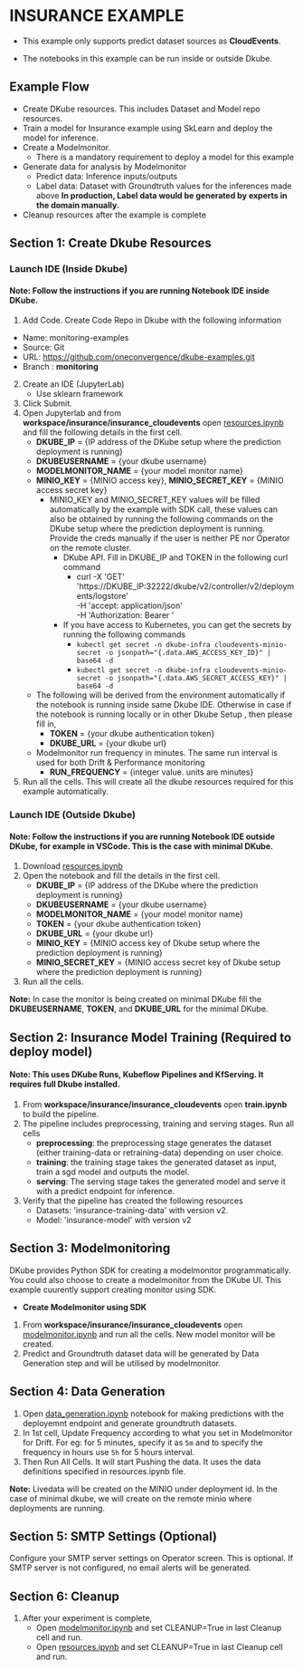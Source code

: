 # INSURANCE EXAMPLE

- This example only supports predict dataset sources as **CloudEvents**. 

- The notebooks in this example can be run inside or outside Dkube.

## Example Flow
- Create DKube resources. This includes Dataset and Model repo resources.
- Train a model for Insurance example using SkLearn and deploy the model for inference.
- Create a Modelmonitor. 
  - There is a mandatory requirement to deploy a model for this example
- Generate data for analysis by Modelmonitor
  - Predict data: Inference inputs/outputs
  - Label data:  Dataset with Groundtruth values for the inferences made above
  **In production, Label data would be generated by experts in the domain manually.**
- Cleanup resources after the example is complete

## Section 1: Create Dkube Resources

### Launch IDE (Inside Dkube)

#### Note: Follow the instructions if you are running Notebook IDE inside DKube.

1. Add Code. Create Code Repo in Dkube with the following information
  - Name: monitoring-examples
  - Source: Git
  - URL: https://github.com/oneconvergence/dkube-examples.git
  - Branch : **monitoring**
2. Create an IDE (JupyterLab)
   - Use sklearn framework  
3. Click Submit.
4. Open Jupyterlab and from **workspace/insurance/insurance_cloudevents** open [resources.ipynb](https://github.com/oneconvergence/dkube-examples/tree/monitoring/insurance_cloudevents/resources.ipynb) and fill the following details in the first cell.
     - **DKUBE_IP** = {IP address of the DKube setup where the prediction deployment is running}
     - **DKUBEUSERNAME** = {your dkube username}
     - **MODELMONITOR_NAME** = {your model monitor name}
     - **MINIO_KEY** = {MINIO access key}, **MINIO_SECRET_KEY** = {MINIO access secret key}
       - MINIO_KEY and MINIO_SECRET_KEY values will be filled automatically by the example with SDK call, these values can also be obtained by running the following commands on the DKube setup where the prediction deployment is running. Provide the creds manually if the user is neither PE nor Operator on the remote cluster.
         - DKube API. Fill in DKUBE_IP and TOKEN in the following curl command
           - curl -X 'GET' \
  'https://DKUBE_IP:32222/dkube/v2/controller/v2/deployments/logstore' \
  -H 'accept: application/json' \
  -H 'Authorization: Bearer <TOKEN>'
         - If you have access to Kubernetes, you can get the secrets by running the following commands
           - `kubectl get secret -n dkube-infra cloudevents-minio-secret -o jsonpath="{.data.AWS_ACCESS_KEY_ID}" | base64 -d`
           - `kubectl get secret -n dkube-infra cloudevents-minio-secret -o jsonpath="{.data.AWS_SECRET_ACCESS_KEY}" | base64 -d`
     - The following will be derived from the environment automatically if the notebook is running inside same Dkube IDE. Otherwise in case if the notebook is running locally or in other Dkube Setup , then please fill in, 
       - **TOKEN** = {your dkube authentication token}
       - **DKUBE_URL** = {your dkube url}
     - Modelmonitor run frequency in minutes. The same run interval is used for both Drift & Performance monitoring
         - **RUN_FREQUENCY** = {integer value. units are minutes}
5. Run all the cells. This will create all the dkube resources required for this example automatically.


### Launch IDE (Outside Dkube)

#### Note: Follow the instructions if you are running Notebook IDE outside DKube, for example in VSCode. This is the case with minimal DKube. 

1. Download [resources.ipynb](https://github.com/oneconvergence/dkube-examples/tree/monitoring/insurance_cloudevents/resources.ipynb)
2. Open the notebook and fill the details in the first cell.
    - **DKUBE_IP** = {IP address of the DKube where the prediction deployment is running}
    - **DKUBEUSERNAME** = {your dkube username}
    - **MODELMONITOR_NAME** = {your model monitor name}
    - **TOKEN** = {your dkube authentication token}
    - **DKUBE_URL** = {your dkube url}
    - **MINIO_KEY** = {MINIO access key of Dkube setup where the prediction deployment is running}
    - **MINIO_SECRET_KEY** = {MINIO access secret key of Dkube setup where the prediction deployment is running}
3. Run all the cells.

**Note:** In case the monitor is being created on minimal DKube fill the **DKUBEUSERNAME**, **TOKEN**, and **DKUBE_URL** for the minimal DKube. 

## Section 2: Insurance Model Training (Required to deploy model)

#### Note: This uses DKube Runs, Kubeflow Pipelines and KfServing. It requires full Dkube installed. 

1. From **workspace/insurance/insurance_cloudevents** open **train.ipynb** to build the pipeline.
2. The pipeline includes preprocessing, training and serving stages. Run all cells
     - **preprocessing**: the preprocessing stage generates the dataset (either training-data or retraining-data) depending on user choice.
     - **training**: the training stage takes the generated dataset as input, train a sgd model and outputs the model.
     - **serving**: The serving stage takes the generated model and serve it with a predict endpoint for inference.
3. Verify that the pipeline has created the following resources
     - Datasets: 'insurance-training-data' with version v2.
     - Model: 'insurance-model' with version v2

## Section 3: Modelmonitoring
DKube provides Python SDK for creating a modelmonitor programmatically. You could also choose to create a modelmonitor from the DKube UI. This example cuurently support creating monitor using SDK. 

- **Create Modelmonitor using SDK**
1. From **workspace/insurance/insurance_cloudevents** open [modelmonitor.ipynb](https://github.com/oneconvergence/dkube-examples/tree/monitoring/insurance_cloudevents/modelmonitor.ipynb) and run all the cells. New model monitor will be created.
2. Predict and Groundtruth dataset data will be generated by Data Generation step and will be utilised by modelmonitor.

## Section 4: Data Generation
1. Open [data_generation.ipynb](https://github.com/oneconvergence/dkube-examples/tree/monitoring/insurance_cloudevents/data_generation.ipynb) notebook for making predictions with the deployemnt endpoint and generate groundtruth datasets.
2. In 1st cell, Update Frequency according to what you set in Modelmonitor for Drift. For eg: for 5 minutes, specify it as `5m` and to specify the frequency in hours use `5h` for 5 hours interval.
3. Then Run All Cells. It will start Pushing the data. It uses the data definitions specified in resources.ipynb file.

**Note:** Livedata will be created on the MINIO under deployment id. In the case of minimal dkube, we will create on the remote minio where deployments are running.

## Section 5: SMTP Settings (Optional)
Configure your SMTP server settings on Operator screen. This is optional. If SMTP server is not configured, no email alerts will be generated.

## Section 6: Cleanup
1. After your experiment is complete, 
   - Open [modelmonitor.ipynb](https://github.com/oneconvergence/dkube-examples/tree/monitoring/insurance_cloudevents/modelmonitor.ipynb) and set CLEANUP=True in last Cleanup cell and run.
   - Open [resources.ipynb](https://github.com/oneconvergence/dkube-examples/tree/monitoring/insurance_cloudevents/resources.ipynb) and set CLEANUP=True in last Cleanup cell and run.


